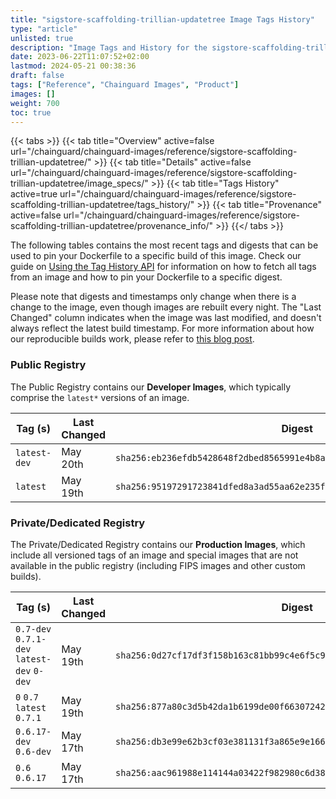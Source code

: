 ```yaml
---
title: "sigstore-scaffolding-trillian-updatetree Image Tags History"
type: "article"
unlisted: true
description: "Image Tags and History for the sigstore-scaffolding-trillian-updatetree Chainguard Image"
date: 2023-06-22T11:07:52+02:00
lastmod: 2024-05-21 00:38:36
draft: false
tags: ["Reference", "Chainguard Images", "Product"]
images: []
weight: 700
toc: true
---
```


{{< tabs >}}
{{< tab title="Overview" active=false url="/chainguard/chainguard-images/reference/sigstore-scaffolding-trillian-updatetree/" >}}
{{< tab title="Details" active=false url="/chainguard/chainguard-images/reference/sigstore-scaffolding-trillian-updatetree/image_specs/" >}}
{{< tab title="Tags History" active=true url="/chainguard/chainguard-images/reference/sigstore-scaffolding-trillian-updatetree/tags_history/" >}}
{{< tab title="Provenance" active=false url="/chainguard/chainguard-images/reference/sigstore-scaffolding-trillian-updatetree/provenance_info/" >}}
{{</ tabs >}}

The following tables contains the most recent tags and digests that can be used to pin your Dockerfile to a specific build of this image. Check our guide on [Using the Tag History API](/chainguard/chainguard-images/using-the-tag-history-api/) for information on how to fetch all tags from an image and how to pin your Dockerfile to a specific digest.

Please note that digests and timestamps only change when there is a change to the image, even though images are rebuilt every night. The "Last Changed" column indicates when the image was last modified, and doesn't always reflect the latest build timestamp. For more information about how our reproducible builds work, please refer to [this blog post](https://www.chainguard.dev/unchained/reproducing-chainguards-reproducible-image-builds).

### Public Registry
The Public Registry contains our **Developer Images**, which typically comprise the `latest*` versions of an image.

| Tag (s)       | Last Changed | Digest                                                                    |
|---------------|--------------|---------------------------------------------------------------------------|
|  `latest-dev` | May 20th     | `sha256:eb236efdb5428648f2dbed8565991e4b8a62c12a32cb5899dad13fae2014c8f7` |
|  `latest`     | May 19th     | `sha256:95197291723841dfed8a3ad55aa62e235fb644e40995366b814672711dc6997f` |


### Private/Dedicated Registry
The Private/Dedicated Registry contains our **Production Images**, which include all versioned tags of an image and special images that are not available in the public registry (including FIPS images and other custom builds).

| Tag (s)                                     | Last Changed | Digest                                                                    |
|---------------------------------------------|--------------|---------------------------------------------------------------------------|
|  `0.7-dev` `0.7.1-dev` `latest-dev` `0-dev` | May 19th     | `sha256:0d27cf17df3f158b163c81bb99c4e6f5c9eeb02f23215a44c40a759353fc30f5` |
|  `0` `0.7` `latest` `0.7.1`                 | May 19th     | `sha256:877a80c3d5b42da1b6199de00f66307242219845a4790715c097e15d9d04107c` |
|  `0.6.17-dev` `0.6-dev`                     | May 17th     | `sha256:db3e99e62b3cf03e381131f3a865e9e1661c1540d9f144e024ca278e72fd9918` |
|  `0.6` `0.6.17`                             | May 17th     | `sha256:aac961988e114144a03422f982980c6d388909baa63f281ebcc3672b346dd1d8` |


